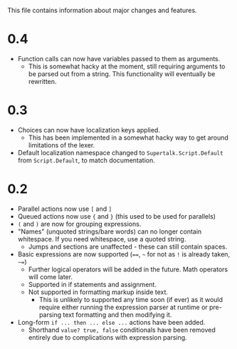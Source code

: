 This file contains information about major changes and features.

# 0.4

* Function calls can now have variables passed to them as arguments.
  * This is somewhat hacky at the moment, still requiring arguments to be parsed out from a string. This functionality will eventually be rewritten.

# 0.3

* Choices can now have localization keys applied.
  * This has been implemented in a somewhat hacky way to get around limitations of the lexer.
* Default localization namespace changed to `Supertalk.Script.Default` from `Script.Default`, to match documentation.

# 0.2

* Parallel actions now use `[` and `]`
* Queued actions now use `{` and `}` (this used to be used for parallels)
* `(` and `)` are now for grouping expressions.
* "Names" (unquoted strings/bare words) can no longer contain whitespace. If you need whitespace, use a quoted
  string.
  * Jumps and sections are unaffected - these can still contain spaces. 
* Basic expressions are now supported (`==`, `~` for not as `!` is already taken, `~=`)
  * Further logical operators will be added in the future. Math operators will come later.
  * Supported in if statements and assignment.
  * Not supported in formatting markup inside text.
    * This is unlikely to supported any time soon (if ever) as it would require either running the expression parser at
      runtime or pre-parsing text formatting and then modifying it.
* Long-form `if ... then ... else ...` actions have been added.
  * Shorthand `value? true, false` conditionals have been removed entirely due to complications with expression parsing.